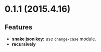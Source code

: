 
# 0.1.1 (2015.4.16)

## Features

- **snake json key:** use `change-case` module.
- **recursively**
